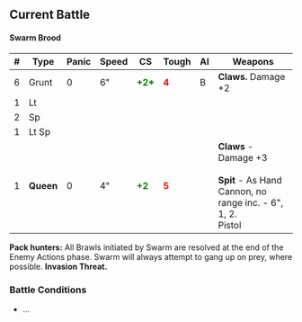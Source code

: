 ## Current Battle

#### **Swarm Brood**

| #   | Type      | Panic | Speed | CS                                         | Tough                                  | AI  | Weapons                                                                                       |
| --- | --------- | ----- | ----- | ------------------------------------------ | -------------------------------------- | --- | --------------------------------------------------------------------------------------------- |
| 6   | Grunt     | 0     | 6"    | <strong style="color: green;">+2*</strong> | <strong style="color: red;">4</strong> | B   | **Claws.** Damage +2                                                                          |
| 1   | Lt        |       |       |                                            |                                        |     |                                                                                               |
| 2   | Sp        |       |       |                                            |                                        |     |                                                                                               |
| 1   | Lt Sp     |       |       |                                            |                                        |     |                                                                                               |
| 1   | **Queen** | 0     | 4"    | <strong style="color: green;">+2</strong>  | <strong style="color: red;">5</strong> |     | **Claws** - Damage +3 <br><br>**Spit** - As Hand Cannon, no range inc. - 6", 1, 2. <br>Pistol |
**Pack hunters:** All Brawls initiated by Swarm are resolved at the end of the Enemy Actions phase. Swarm will always attempt to gang up on prey, where possible. **Invasion Threat.**

### Battle Conditions
* ...

